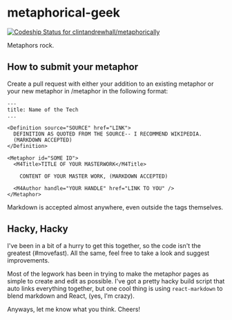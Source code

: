 metaphorical-geek
=================

[ ![Codeship Status for clintandrewhall/metaphorically](https://codeship.io/projects/fadad5e0-3aa3-0132-083a-261a2707f8ca/status)](https://codeship.io/projects/42427)


Metaphors rock.

## How to submit your metaphor

Create a pull request with either your addition to an existing metaphor or your
new metaphor in /metaphor in the following format:

```
---
title: Name of the Tech
...

<Definition source="SOURCE" href="LINK">
  DEFINITION AS QUOTED FROM THE SOURCE-- I RECOMMEND WIKIPEDIA.
  (MARKDOWN ACCEPTED)
</Definition>

<Metaphor id="SOME ID">
  <M4Title>TITLE OF YOUR MASTERWORK</M4Title>

    CONTENT OF YOUR MASTER WORK, (MARKDOWN ACCEPTED)

  <M4Author handle="YOUR HANDLE" href="LINK TO YOU" />
</Metaphor>
```

Markdown is accepted almost anywhere, even outside the tags themselves.

## Hacky, Hacky

I've been in a bit of a hurry to get this together, so the code isn't the
greatest (#movefast).  All the same, feel free to take a look and suggest
improvements.

Most of the legwork has been in trying to make the metaphor pages as simple
to create and edit as possible. I've got a pretty hacky build script that auto
links everything together, but one cool thing is using `react-markdown` to blend
markdown and React, (yes, I'm crazy).

Anyways, let me know what you think.  Cheers!
